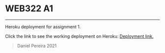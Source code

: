 # WEB322 A1
---

Heroku deployment for assignment 1.

Click the link to see the working deployment on Heroku:
[Deployment link.](https://pure-mountain-17983.herokuapp.com)

> Daniel Pereira 2021